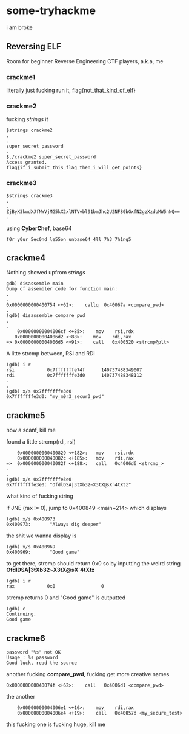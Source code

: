 # some-tryhackme
i am broke
## Reversing ELF
Room for beginner Reverse Engineering CTF players, a.k.a, me
### crackme1
literally just fucking run it, flag{not_that_kind_of_elf}
### crackme2
fucking *strings* it
```
$strings crackme2
.
.
super_secret_password
.
$./crackme2 super_secret_password
Access granted.
flag{if_i_submit_this_flag_then_i_will_get_points}
```
### crackme3
```
$strings crackme3
.
.
ZjByX3kwdXJfNWVjMG5kX2xlNTVvbl91bmJhc2U2NF80bGxfN2gzXzdoMW5nNQ==
.
```
using **CyberChef**, base64
```
f0r_y0ur_5ec0nd_le55on_unbase64_4ll_7h3_7h1ng5
```
## crackme4
Nothing showed upfrom *strings*
```
gdb) disassemble main
Dump of assembler code for function main:
.
.
0x0000000000400754 <+62>:    callq  0x40067a <compare_pwd>
.
(gdb) disassemble compare_pwd
.
.
    0x00000000004006cf <+85>:    mov    rsi,rdx
   0x00000000004006d2 <+88>:    mov    rdi,rax
=> 0x00000000004006d5 <+91>:    call   0x400520 <strcmp@plt>
```
A litte strcmp between, RSI and RDI
```
(gdb) i r
rsi            0x7fffffffe74f      140737488349007
rdi            0x7fffffffe3d0      140737488348112
.
.
(gdb) x/s 0x7fffffffe3d0
0x7fffffffe3d0: "my_m0r3_secur3_pwd"
```
## crackme5
now a scanf, kill me

found a little strcmp(rdi, rsi)
```
    0x0000000000400829 <+182>:   mov    rsi,rdx
    0x000000000040082c <+185>:   mov    rdi,rax
=>  0x000000000040082f <+188>:   call   0x4006d6 <strcmp_>
.
.
(gdb) x/s 0x7fffffffe3e0
0x7fffffffe3e0: "OfdlDSA|3tXb32~X3tX@sX`4tXtz"
```
what kind of fucking string

if JNE (rax != 0), jump to 0x400849 <main+214> which displays
```
(gdb) x/s 0x400973
0x400973:       "Always dig deeper"
```
the shit we wanna display is
```
(gdb) x/s 0x400969
0x400969:       "Good game"
```
to get there, strcmp should return 0x0 so by inputting the weird string **OfdlDSA|3tXb32~X3tX@sX`4tXtz**
```
(gdb) i r
rax            0x0                 0
```
strcmp returns 0 and "Good game" is outputted
```
(gdb) c
Continuing.
Good game
```
## crackme6
```
password "%s" not OK
Usage : %s password
Good luck, read the source
```
another fucking **compare_pwd**, fucking get more creative names
```
0x000000000040074f <+62>:    call   0x4006d1 <compare_pwd>
```
the another
```
    0x00000000004006e1 <+16>:    mov    rdi,rax
    0x00000000004006e4 <+19>:    call   0x40057d <my_secure_test>
```
this fucking one is fucking huge, kill me
```
